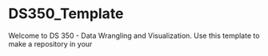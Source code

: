 # DS350_Template

Welcome to DS 350 - Data Wrangling and Visualization. Use this template to make a repository in your